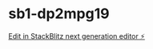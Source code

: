 # sb1-dp2mpg19

[Edit in StackBlitz next generation editor ⚡️](https://stackblitz.com/~/github.com/farazzy4u/sb1-dp2mpg19)